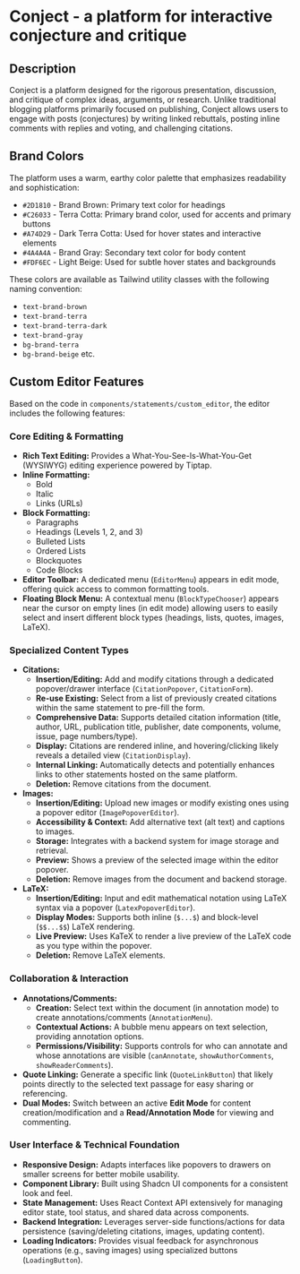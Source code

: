 # Conject - a platform for interactive conjecture and critique

## Description

Conject is a platform designed for the rigorous presentation, discussion, and critique of complex ideas, arguments, or research. Unlike traditional blogging platforms primarily focused on publishing, Conject allows users to engage with posts (conjectures) by writing linked rebuttals, posting inline comments with replies and voting, and challenging citations.

## Brand Colors

The platform uses a warm, earthy color palette that emphasizes readability and sophistication:

- `#2D1810` - Brand Brown: Primary text color for headings
- `#C26033` - Terra Cotta: Primary brand color, used for accents and primary buttons
- `#A74D29` - Dark Terra Cotta: Used for hover states and interactive elements
- `#4A4A4A` - Brand Gray: Secondary text color for body content
- `#FDF6EC` - Light Beige: Used for subtle hover states and backgrounds

These colors are available as Tailwind utility classes with the following naming convention:
- `text-brand-brown`
- `text-brand-terra`
- `text-brand-terra-dark`
- `text-brand-gray`
- `bg-brand-terra`
- `bg-brand-beige`
etc.

## Custom Editor Features

Based on the code in `components/statements/custom_editor`, the editor includes the following features:

### Core Editing & Formatting

*   **Rich Text Editing:** Provides a What-You-See-Is-What-You-Get (WYSIWYG) editing experience powered by Tiptap.
*   **Inline Formatting:**
    *   Bold
    *   Italic
    *   Links (URLs)
*   **Block Formatting:**
    *   Paragraphs
    *   Headings (Levels 1, 2, and 3)
    *   Bulleted Lists
    *   Ordered Lists
    *   Blockquotes
    *   Code Blocks
*   **Editor Toolbar:** A dedicated menu (`EditorMenu`) appears in edit mode, offering quick access to common formatting tools.
*   **Floating Block Menu:** A contextual menu (`BlockTypeChooser`) appears near the cursor on empty lines (in edit mode) allowing users to easily select and insert different block types (headings, lists, quotes, images, LaTeX).

### Specialized Content Types

*   **Citations:**
    *   **Insertion/Editing:** Add and modify citations through a dedicated popover/drawer interface (`CitationPopover`, `CitationForm`).
    *   **Re-use Existing:** Select from a list of previously created citations within the same statement to pre-fill the form.
    *   **Comprehensive Data:** Supports detailed citation information (title, author, URL, publication title, publisher, date components, volume, issue, page numbers/type).
    *   **Display:** Citations are rendered inline, and hovering/clicking likely reveals a detailed view (`CitationDisplay`).
    *   **Internal Linking:** Automatically detects and potentially enhances links to other statements hosted on the same platform.
    *   **Deletion:** Remove citations from the document.
*   **Images:**
    *   **Insertion/Editing:** Upload new images or modify existing ones using a popover editor (`ImagePopoverEditor`).
    *   **Accessibility & Context:** Add alternative text (alt text) and captions to images.
    *   **Storage:** Integrates with a backend system for image storage and retrieval.
    *   **Preview:** Shows a preview of the selected image within the editor popover.
    *   **Deletion:** Remove images from the document and backend storage.
*   **LaTeX:**
    *   **Insertion/Editing:** Input and edit mathematical notation using LaTeX syntax via a popover (`LatexPopoverEditor`).
    *   **Display Modes:** Supports both inline (`$...$`) and block-level (`$$...$$`) LaTeX rendering.
    *   **Live Preview:** Uses KaTeX to render a live preview of the LaTeX code as you type within the popover.
    *   **Deletion:** Remove LaTeX elements.

### Collaboration & Interaction

*   **Annotations/Comments:**
    *   **Creation:** Select text within the document (in annotation mode) to create annotations/comments (`AnnotationMenu`).
    *   **Contextual Actions:** A bubble menu appears on text selection, providing annotation options.
    *   **Permissions/Visibility:** Supports controls for who can annotate and whose annotations are visible (`canAnnotate`, `showAuthorComments`, `showReaderComments`).
*   **Quote Linking:** Generate a specific link (`QuoteLinkButton`) that likely points directly to the selected text passage for easy sharing or referencing.
*   **Dual Modes:** Switch between an active **Edit Mode** for content creation/modification and a **Read/Annotation Mode** for viewing and commenting.

### User Interface & Technical Foundation

*   **Responsive Design:** Adapts interfaces like popovers to drawers on smaller screens for better mobile usability.
*   **Component Library:** Built using Shadcn UI components for a consistent look and feel.
*   **State Management:** Uses React Context API extensively for managing editor state, tool status, and shared data across components.
*   **Backend Integration:** Leverages server-side functions/actions for data persistence (saving/deleting citations, images, updating content).
*   **Loading Indicators:** Provides visual feedback for asynchronous operations (e.g., saving images) using specialized buttons (`LoadingButton`).